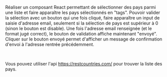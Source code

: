 Réaliser un composant React permettant de sélectionner des pays parmi une liste et faire apparaître les pays sélectionnés en "tags". Pouvoir valider la sélection avec un bouton qui une fois cliqué, faire apparaître un input de saisie d'adresse email, seulement si la sélection de pays est supérieur à 0 (sinon le bouton est disable). Une fois l'adresse email renseignée (et le format jugé correct), le bouton de validation affiche maintenant "envoyé". Cliquer sur le bouton envoyé permet d'afficher un message de confirmation d'envoi à l'adresse rentrée précédemment.

​

Vous pouvez utiliser l'api https://restcountries.com/ pour trouver la liste des pays.
